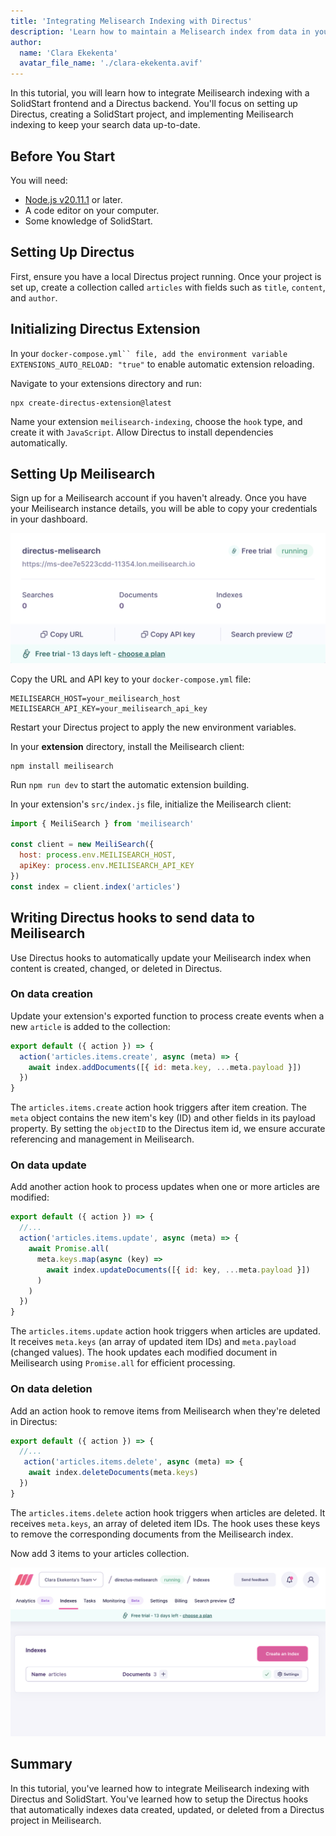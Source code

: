 ```yaml
---
title: 'Integrating Melisearch Indexing with Directus'
description: 'Learn how to maintain a Melisearch index from data in your Directus project by building a custom hook extension.'
author:
  name: 'Clara Ekekenta'
  avatar_file_name: './clara-ekekenta.avif'
---
```


In this tutorial, you will learn how to integrate Meilisearch indexing with a SolidStart frontend and a Directus backend. You'll focus on setting up Directus, creating a SolidStart project, and implementing Meilisearch indexing to keep your search data up-to-date.


## Before You Start

You will need:

- [Node.js v20.11.1](https://nodejs.org/) or later.
- A code editor on your computer.
- Some knowledge of SolidStart.

## Setting Up Directus
First, ensure you have a local Directus project running. Once your project is set up, create a collection called `articles` with fields such as `title`, `content`, and `author`.

## Initializing Directus Extension
In your `docker-compose.yml`` file, add the environment variable EXTENSIONS_AUTO_RELOAD: "true"` to enable automatic extension reloading.

Navigate to your extensions directory and run:

```shell
npx create-directus-extension@latest
```
Name your extension `meilisearch-indexing`, choose the `hook` type, and create it with `JavaScript`. Allow Directus to install dependencies automatically.

## Setting Up Meilisearch
Sign up for a Meilisearch account if you haven't already. Once you have your Meilisearch instance details, you will be able to copy your credentials in your dashboard. 

![Melisearch dashboard](<Screenshot 2024-07-11 at 06.45.38.png>)

Copy the URL and API key to your `docker-compose.yml` file:

```docker-compose
MEILISEARCH_HOST=your_meilisearch_host
MEILISEARCH_API_KEY=your_meilisearch_api_key
```

Restart your Directus project to apply the new environment variables.

In your **extension** directory, install the Meilisearch client:

```
npm install meilisearch
```

Run `npm run dev` to start the automatic extension building.

In your extension's `src/index.js` file, initialize the Meilisearch client:

```javascript
import { MeiliSearch } from 'meilisearch'

const client = new MeiliSearch({
  host: process.env.MEILISEARCH_HOST,
  apiKey: process.env.MEILISEARCH_API_KEY
})
const index = client.index('articles')
```

## Writing Directus hooks to send data to Meilisearch
Use Directus hooks to automatically update your Meilisearch index when content is created, changed, or deleted in Directus.

### On data creation
Update your extension's exported function to process create events when a new `article` is added to the collection:

```javascript
export default ({ action }) => {
  action('articles.items.create', async (meta) => {
    await index.addDocuments([{ id: meta.key, ...meta.payload }])
  })
}
```
The `articles.items.create` action hook triggers after item creation. The `meta` object contains the new item's key (ID) and other fields in its payload property. By setting the `objectID` to the Directus item id, we ensure accurate referencing and management in Meilisearch.

### On data update
Add another action hook to process updates when one or more articles are modified:
```javascript
export default ({ action }) => {
  //...
  action('articles.items.update', async (meta) => {
    await Promise.all(
      meta.keys.map(async (key) => 
        await index.updateDocuments([{ id: key, ...meta.payload }])
      )
    )
  })
}
```
The `articles.items.update` action hook triggers when articles are updated. It receives `meta.keys` (an array of updated item IDs) and `meta.payload` (changed values). The hook updates each modified document in Meilisearch using `Promise.all` for efficient processing.

### On data deletion

Add an action hook to remove items from Meilisearch when they're deleted in Directus:

```javascript
export default ({ action }) => {
  //...
   action('articles.items.delete', async (meta) => {
    await index.deleteDocuments(meta.keys)
  })
}
```
The `articles.items.delete` action hook triggers when articles are deleted. It receives `meta.keys`, an array of deleted item IDs. The hook uses these keys to remove the corresponding documents from the Meilisearch index.

Now add 3 items to your articles collection.

![Melisearch with data from Directus](<Screenshot 2024-07-11 at 06.58.04.png>)


## Summary
In this tutorial, you've learned how to integrate Meilisearch indexing with Directus and SolidStart. You've learned how to setup the Directus hooks that automatically indexes data created, updated, or deleted from a Directus project in Meilisearch.